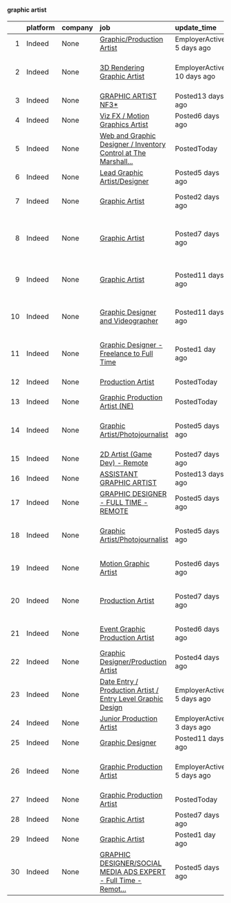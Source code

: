 

#### graphic artist <a name="graphicartist" />
|    | platform   | company   | job                                                                                                                                                                                                                                                                                                                                                                                                                                                                                                                                                                                                             | update_time                | location                                                  |
|---:|:-----------|:----------|:----------------------------------------------------------------------------------------------------------------------------------------------------------------------------------------------------------------------------------------------------------------------------------------------------------------------------------------------------------------------------------------------------------------------------------------------------------------------------------------------------------------------------------------------------------------------------------------------------------------|:---------------------------|:----------------------------------------------------------|
|  1 | Indeed     | None      | [Graphic/Production Artist](https://www.indeed.com/pagead/clk?mo=r&ad=-6NYlbfkN0Bi-g4OEguhQEx4pjzkmulzkFDPdVMQm6g82nLRMcVRUJphGLKCzxQZZCMmtWFJuGiaviBfllLwjdFZ6Rgt7QDXggEW6vM_Yrgh2vR26ZtUSH2JKT308aKIKTW_Ci6kXUVmp4o55azxxZHTgAgnM9HG9cWJs4Q4bZhKzB9F3sxfrTTgV8JL6tP4UeC8wDAMqTznfIt5wV3axrNwKRP6pxamTqyIETjBpK0jIZ_iZxwY17fnCcvUZIJr2GfNqZibbMKfYrorPOvI_oguLpwYSEqSewC6jFtWF7ULwSESc5w4lVhlCe1NQfUrRiGZFa5HfinbQkF1EefquUcsnaSadmNzw5YIdZfbAsrI3tpLWzl70wlDHX8Lfc9YshVoxR9psm-N6a3c6EqsQ-NKtdExQSxDBltOxf5n9mokGnQ4WDeJ_qhdaUu0tTpYmR-dUCCIpDXIsUzvoW9N9jdUWOKkS3mceKr96iIwGJRGoDMFESYnNQ==&p=0&fvj=1&vjs=3) | EmployerActive 5 days ago  | Vernon, CA 90058                                          |
|  2 | Indeed     | None      | [3D Rendering Graphic Artist](https://www.indeed.com/company/Diehl-Media/jobs/Rendering-Graphic-Artist-41cb5c5a4e477009?fccid=ea9dd624c34c9b49&vjs=3)                                                                                                                                                                                                                                                                                                                                                                                                                                                           | EmployerActive 10 days ago | Phoenix, AZ 85016 (Camelback East area)                   |
|  3 | Indeed     | None      | [GRAPHIC ARTIST NF3*](https://www.indeed.com/rc/clk?jk=ba24f6a08f938f23&fccid=fad6e6c9d152a425&vjs=3)                                                                                                                                                                                                                                                                                                                                                                                                                                                                                                           | Posted13 days ago          | Beaufort, SC                                              |
|  4 | Indeed     | None      | [Viz FX / Motion Graphics Artist](https://www.indeed.com/company/Point-in-Time-Studios/jobs/Viz-Fx-e8c510fb3bccf293?fccid=6d85c01afbd6d93c&vjs=3)                                                                                                                                                                                                                                                                                                                                                                                                                                                               | Posted6 days ago           | Tempe, AZ 85282•Remote                                    |
|  5 | Indeed     | None      | [Web and Graphic Designer / Inventory Control at The Marshall...](https://www.indeed.com/company/Gillespie-&-Associates/jobs/Web-Graphic-Designer-d420842aea17f1f4?fccid=6652f8a10a67bc2b&vjs=3)                                                                                                                                                                                                                                                                                                                                                                                                                | PostedToday                | Scottsdale, AZ 85251 (South Scottsdale area)              |
|  6 | Indeed     | None      | [Lead Graphic Artist/Designer](https://www.indeed.com/company/Volvo-Cars-Gilbert/jobs/Lead-Graphic-Artist-Designer-c1c16d650a86816f?fccid=a74afa03eaed10ee&vjs=3)                                                                                                                                                                                                                                                                                                                                                                                                                                               | Posted5 days ago           | Gilbert, AZ 85297                                         |
|  7 | Indeed     | None      | [Graphic Artist](https://www.indeed.com/company/Exemplis/jobs/Graphic-Artist-e77a969050ff3600?fccid=f3cef73b5951c269&vjs=3)                                                                                                                                                                                                                                                                                                                                                                                                                                                                                     | Posted2 days ago           | San Francisco, CA 94110 (Mission area)                    |
|  8 | Indeed     | None      | [Graphic Artist](https://www.indeed.com/rc/clk?jk=833d12f263569af4&fccid=5ab77828f52b7100&vjs=3)                                                                                                                                                                                                                                                                                                                                                                                                                                                                                                                | Posted7 days ago           | Irvine, CA 92618 (Irvine Health and Science Complex area) |
|  9 | Indeed     | None      | [Graphic Artist](https://www.indeed.com/rc/clk?jk=99dcb2b419925879&fccid=836bae39e101d165&vjs=3)                                                                                                                                                                                                                                                                                                                                                                                                                                                                                                                | Posted11 days ago          | Chesapeake, VA 23320 (Greenbrier West area)               |
| 10 | Indeed     | None      | [Graphic Designer and Videographer](https://www.indeed.com/rc/clk?jk=f5261a8adffe03bb&fccid=8bd3e5a36fdb465f&vjs=3)                                                                                                                                                                                                                                                                                                                                                                                                                                                                                             | Posted11 days ago          | Scottsdale, AZ 85260 (North Scottsdale area)              |
| 11 | Indeed     | None      | [Graphic Designer - Freelance to Full Time](https://www.indeed.com/company/STEMinists/jobs/Graphic-Designer-ea23fbbec90ad4eb?fccid=7101b4d45f2115ff&vjs=3)                                                                                                                                                                                                                                                                                                                                                                                                                                                      | Posted1 day ago            | Sandy Springs, GA 30328 (Downtown area)                   |
| 12 | Indeed     | None      | [Production Artist](https://www.indeed.com/pagead/clk?mo=r&ad=-6NYlbfkN0CbOVZER_sbq4BBwuMiJErNhoHK4EP2R3KsSJCXMXECySmR4Vlo9xqoE6lamhlRGwQb4ZLRgY0vs-BZLHKu8gBHcxhHqvGhVP4Nt8mOstxy40Ph807NU_K9oL7aaJgpmeF83KLR8nJUm4vsl5v1hEwzOjjDID7IBIVL_SoJ1zm_1rne7Xa81Bioe6U2kum5dfyyqMTYXUHuMZvZfa4Mb5dQ7Y8bCJ_tbQYHlkoB_p6F4E2-4C3e4Z1iHsR1EHy2SzdMW3NVobPflOtfhkJxRyRpbiqZmkmpWHFdLmG-XhZUEtM6QJEDDZHuwNlMd9ROKzTc3VwqmWgvp0gcun5oRUHBar2gGTJinhfVCwCFIgxqdV_RZkr2sZL__O8tRR5MJsS8NxsfJftJPHvvMluUTswMkU3K5SAsnzTD0br3y0-7cRp_TWMwSNPZy5JpnnU4jMrX-QhfNCmkvSIeXDQJeUVL0aDUs0oJtpwFzhrzCqaSZw==&p=11&fvj=1&vjs=3)        | PostedToday                | Basking Ridge, NJ                                         |
| 13 | Indeed     | None      | [Graphic Production Artist (NE)](https://www.indeed.com/rc/clk?jk=351c777d6aa9a3de&fccid=64a1dbcba3f2dc5a&vjs=3)                                                                                                                                                                                                                                                                                                                                                                                                                                                                                                | PostedToday                | Los Angeles, CA 90007                                     |
| 14 | Indeed     | None      | [Graphic Artist/Photojournalist](https://www.indeed.com/rc/clk?jk=5dd7b75468a2e74c&fccid=010e656133a67e41&vjs=3)                                                                                                                                                                                                                                                                                                                                                                                                                                                                                                | Posted5 days ago           | El Paso, TX 79902 (Mission Hills area)                    |
| 15 | Indeed     | None      | [2D Artist (Game Dev) - Remote](https://www.indeed.com/rc/clk?jk=813eae8e326c28a5&fccid=4cf53d6a7eb5ef1b&vjs=3)                                                                                                                                                                                                                                                                                                                                                                                                                                                                                                 | Posted7 days ago           | Austin, TX•Remote                                         |
| 16 | Indeed     | None      | [ASSISTANT GRAPHIC ARTIST](https://www.indeed.com/rc/clk?jk=986693269bea59d1&fccid=6a8e270692965492&vjs=3)                                                                                                                                                                                                                                                                                                                                                                                                                                                                                                      | Posted13 days ago          | Montebello, CA 90640                                      |
| 17 | Indeed     | None      | [GRAPHIC DESIGNER - FULL TIME - REMOTE](https://www.indeed.com/company/Spark-Medical-Marketing/jobs/Graphic-Designer-9806bfac3467ac23?fccid=baf01a2d203393bb&vjs=3)                                                                                                                                                                                                                                                                                                                                                                                                                                             | Posted5 days ago           | Remote                                                    |
| 18 | Indeed     | None      | [Graphic Artist/Photojournalist](https://www.indeed.com/rc/clk?jk=77a08dd7b939044a&fccid=9219055cfd0da664&vjs=3)                                                                                                                                                                                                                                                                                                                                                                                                                                                                                                | Posted5 days ago           | El Paso, TX 79902 (Mission Hills area)                    |
| 19 | Indeed     | None      | [Motion Graphic Artist](https://www.indeed.com/company/Pure-Romance/jobs/Motion-Graphic-Artist-139f301d3650c22d?fccid=83b5aa24820909ea&vjs=3)                                                                                                                                                                                                                                                                                                                                                                                                                                                                   | Posted6 days ago           | Cincinnati, OH 45202 (Mount Adams area)                   |
| 20 | Indeed     | None      | [Production Artist](https://www.indeed.com/rc/clk?jk=920385a61d215b7f&fccid=25039f950f78d541&vjs=3)                                                                                                                                                                                                                                                                                                                                                                                                                                                                                                             | Posted7 days ago           | New York, NY 10020 (Midtown area)•Remote                  |
| 21 | Indeed     | None      | [Event Graphic Production Artist](https://www.indeed.com/company/Destinations-by-Design/jobs/Event-Graphic-Production-Artist-2675ed0f9b0a1326?fccid=1de803a2101b0f03&vjs=3)                                                                                                                                                                                                                                                                                                                                                                                                                                     | Posted6 days ago           | Las Vegas, NV 89113 (Spring Valley area)                  |
| 22 | Indeed     | None      | [Graphic Designer/Production Artist](https://www.indeed.com/company/JBR-Solution/jobs/Graphic-Designer-Production-Artist-5ce1d243b9c110cd?fccid=0ee7e1e45ac0752b&vjs=3)                                                                                                                                                                                                                                                                                                                                                                                                                                         | Posted4 days ago           | Brooklyn, NY 11230                                        |
| 23 | Indeed     | None      | [Date Entry / Production Artist / Entry Level Graphic Design](https://www.indeed.com/company/Northwest-Designs-Ink,-Inc/jobs/Date-Entry-8a279f7e5b3391b1?fccid=3293ba5d1de5ee2f&vjs=3)                                                                                                                                                                                                                                                                                                                                                                                                                          | EmployerActive 5 days ago  | Bellevue, WA 98005 (Richards Valley area)                 |
| 24 | Indeed     | None      | [Junior Production Artist](https://www.indeed.com/company/Thinkingbox/jobs/Junior-Production-Artist-3bbfc09523e3055b?fccid=ef55a414e938a54d&vjs=3)                                                                                                                                                                                                                                                                                                                                                                                                                                                              | EmployerActive 3 days ago  | Los Angeles, CA                                           |
| 25 | Indeed     | None      | [Graphic Designer](https://www.indeed.com/rc/clk?jk=89c98401220daa7d&fccid=ab0ef6192557a06f&vjs=3)                                                                                                                                                                                                                                                                                                                                                                                                                                                                                                              | Posted11 days ago          | Los Angeles, CA                                           |
| 26 | Indeed     | None      | [Graphic Production Artist](https://www.indeed.com/company/United-Pacific-Ind.-Inc./jobs/Graphic-Production-Artist-031df9ef83f3bb74?fccid=e4dc94c89fc70640&vjs=3)                                                                                                                                                                                                                                                                                                                                                                                                                                               | EmployerActive 5 days ago  | Long Beach, CA 90808 (Long Beach Airport area)            |
| 27 | Indeed     | None      | [Graphic Production Artist](https://www.indeed.com/company/Custom-Threads-&-Sports/jobs/Graphic-Production-Artist-6ac366249fd07655?fccid=faa6d63cc2b84913&vjs=3)                                                                                                                                                                                                                                                                                                                                                                                                                                                | PostedToday                | Lake Orion, MI 48359                                      |
| 28 | Indeed     | None      | [Graphic Artist](https://www.indeed.com/company/ANALYGENCE,-Inc./jobs/Graphic-Artist-ce14326ee6a6f49c?fccid=78beb63d2bdd08d9&vjs=3)                                                                                                                                                                                                                                                                                                                                                                                                                                                                             | Posted7 days ago           | Arlington, VA+1 location                                  |
| 29 | Indeed     | None      | [Graphic Artist](https://www.indeed.com/rc/clk?jk=2241b25488ba3f3e&fccid=fffb9c1ff9b4747b&vjs=3)                                                                                                                                                                                                                                                                                                                                                                                                                                                                                                                | Posted1 day ago            | East Providence, RI                                       |
| 30 | Indeed     | None      | [GRAPHIC DESIGNER/SOCIAL MEDIA ADS EXPERT - Full Time - Remot...](https://www.indeed.com/company/Spark-Medical-Marketing/jobs/Graphic-Designer-Social-Media-Ads-Expert-986e64293898d12f?fccid=baf01a2d203393bb&vjs=3)                                                                                                                                                                                                                                                                                                                                                                                           | Posted5 days ago           | Remote                                                    |